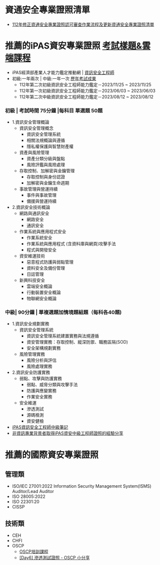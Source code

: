 # 資通安全專業證照清單
- [112年修正資通安全專業證照認可審查作業流程及更新資通安全專業證照清單](https://moda.gov.tw/ACS/laws/certificates/676)

# 推薦的iPAS資安專業證照 [考試樣題&雲端課程](https://www.ipas.org.tw/ise/AbilityPageContent.aspx?mnuno=855dc817-1946-41de-8c50-c6b44e6f0949&pgeno=92664c36-72cf-418c-98a9-c4e8a769dd64)
- iPAS經濟部產業人才能力鑑定推動網 | [資訊安全工程師](https://www.ipas.org.tw/ISE/)
- 初級:一年兩次 | 中級:一年一次  [歷年考試成果](https://www.ipas.org.tw/ISE/AbilityPageContent.aspx?pgeno=b53d1159-f9d1-415b-bd2f-b915ae16e39d)
  - 112年第二次初級資訊安全工程師能力鑑定－2023/11/25 ~ 2023/11/25
  - 112年第一次初級資訊安全工程師能力鑑定－2023/06/03 ~ 2023/06/03
  - 112年第二次中級資訊安全工程師能力鑑定－2023/08/12 ~ 2023/08/12

### 初級 | 考試時間 75分鐘  |每科目 單選題 50題
- 1.資訊安全管理概論
  - 資訊安全管理概念
    - 資訊安全管理系統
    - 相關法規概論與遵循
    - 隱私權保護與智慧財產權
  - 資產與風險管理
    - 資產分類分級與盤點
    - 風險評鑑與風險處理
  - 存取控制、加解密與金鑰管理
    - 存取控制與身份認證
    - 加解密與金鑰生命週期
  - 事故管理與營運持續
    - 事件與事故管理
    - 備援與營運持續
- 2.資訊安全技術概論
  - 網路與通訊安全
    - 網路安全
    - 通訊安全
  - 作業系統與應用程式安全
    - 作業系統安全
    - 作業系統與應用程式 (含資料庫與網頁)攻擊手法
    - 程式與開發安全
  - 資安維運技術
    - 惡意程式防護與弱點管理
    - 資料安全及備份管理
    - 日誌管理
  - 新興科技安全
    - 雲端安全概論
    - 行動裝置安全概論
    - 物聯網安全概論
### 中級| 90分鐘 | 單複選題加情境題組題（每科各40題)
- 1.資訊安全規劃實務
  - 資訊安全管理系統
    - 資訊安全管理系統建置實務與法規遵循
    - 資安管理實務：存取控制、縱深防禦、職務區隔(SOD)
    - 安全架構規劃實務
  - 風險管理實務
    - 風險分析與評估
    - 風險處理實務
- 2.資訊安全防護實務
  - 弱點、攻擊與防護實務
    - 弱點、威脅分類與攻擊手法
    - 防護與應變實務
    - 作業安全實務
  - 安全維運
    - 滲透測試
    - 源碼檢測
    - 資安健檢
- [iPAS資訊安全工程師中級筆記](https://hackmd.io/@Not/iPASInformationSecuritySpecialist)
- [非資訊專業背景者取得iPAS資安中級工程師證照的經驗分享](https://vocus.cc/article/63d74bb2fd89780001263a97)

# 推薦的國際資安專業證照
## 管理類
- ISO/IEC 27001:2022 Information Security Management System(ISMS) Auditor/Lead Auditor
- ISO 28005:2022
- ISO 22301:20
- CISSP
## 技術類
- CEH
- CHFI
- OSCP
  - [OSCP培訓課程](https://www.chtsecurity.com/service/m404) 
  - [[Day6] 滲透測試證照 - OSCP 小分享](https://ithelp.ithome.com.tw/m/articles/10269099)
